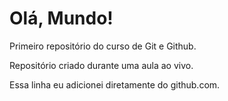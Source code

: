 # Olá, Mundo!
 Primeiro repositório do curso de Git e Github.

 Repositório criado durante uma aula ao vivo.
 
 Essa linha eu adicionei diretamente do github.com.
